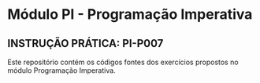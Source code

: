 # Módulo PI - Programação Imperativa 
## INSTRUÇÃO PRÁTICA: PI-P007

Este repositório contém os códigos fontes dos exercícios propostos no módulo Programação Imperativa. 
